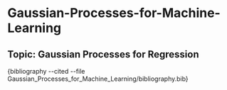 # Gaussian-Processes-for-Machine-Learning
## Topic: Gaussian Processes for Regression


{bibliography --cited --file Gaussian_Processes_for_Machine_Learning/bibliography.bib}
